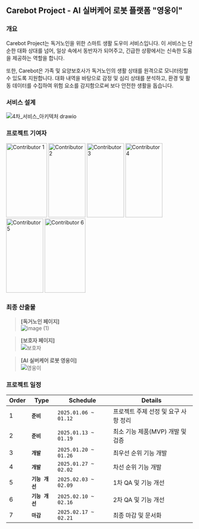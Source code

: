 ## Carebot Project - AI 실버케어 로봇 플랫폼 "영웅이"

### 개요

Carebot Project는 독거노인을 위한 스마트 생활 도우미 서비스입니다. 이 서비스는 단순한 대화 상대를 넘어, 일상 속에서 동반자가 되어주고, 긴급한 상황에서는 신속한 도움을 제공하는 역할을 합니다.

또한, Carebot은 가족 및 요양보호사가 독거노인의 생활 상태를 원격으로 모니터링할 수 있도록 지원합니다. 대화 내역을 바탕으로 감정 및 심리 상태를 분석하고, 환경 및 활동 데이터를 수집하여 위험 요소를 감지함으로써 보다 안전한 생활을 돕습니다.

### 서비스 설계

![4차_서비스_아키텍처 drawio](https://github.com/user-attachments/assets/6ec914a6-91e3-49ae-8fac-563dcd21ff5e)

### 프로젝트 기여자

<a href="https://github.com/ehgud937"><img src="https://github.com/user-attachments/assets/b0da6784-5d88-496a-b1fe-5a630ba0b1c0" width="110" height="200" alt="Contributor 1"/></a>
<a href="https://github.com/knowgyu"><img src="https://github.com/user-attachments/assets/9075832d-85f8-414a-af61-020bf08c6000" width="100" height="200" alt="Contributor 2"/></a>
<a href="https://github.com/itdice"><img src="https://github.com/user-attachments/assets/32d2acb7-9dd9-408a-920f-c1f69495cae3" width="100" height="200" alt="Contributor 3"/></a>
<a href="https://github.com/umdoyuun"><img src="https://github.com/user-attachments/assets/b1a63c82-2c23-4b9d-891a-e12ff0bc8a8f" width="100" height="200" alt="Contributor 4"/></a>
<a href="https://github.com/SJLee-0525"><img src="https://github.com/user-attachments/assets/29d17d5c-850d-4f89-8018-a71a5c5f8184" width="100" height="200" alt="Contributor 5"/></a>
<a href="https://github.com/Seohui-Hyung"><img src="https://github.com/user-attachments/assets/9132aea9-04ac-46f9-8d4a-a67e3f7285db" width="110" height="200" alt="Contributor 6"/></a>

### 최종 산출물

> **[독거노인 페이지]** <br/>
![image (1)](https://github.com/user-attachments/assets/c63e864b-19a4-4f92-8ca0-c57d1d932d86)

> **[보호자 페이지]** <br/>
![보호자](https://github.com/user-attachments/assets/85f4f065-f2c8-4738-a3c4-bd5b0af167f8)

> **[AI 실버케어 로봇 영웅이]** <br/>
![영웅이](https://github.com/user-attachments/assets/5da7a2fe-d1fc-4351-9ed1-e99d2366e536)

### 프로젝트 일정

| Order | Type | Schedule | Details |
| --- | --- | --- | --- |
| 1 | **`준비`** | `2025.01.06 ~ 01.12` | 프로젝트 주제 선정 및 요구 사항 정리 |
| 2 | **`준비`** | `2025.01.13 ~ 01.19` | 최소 기능 제품(MVP) 개발 및 검증 |
| 3 | **`개발`** | `2025.01.20 ~ 01.26` | 최우선 순위 기능 개발 |
| 4 | **`개발`** | `2025.01.27 ~ 02.02` | 차선 순위 기능 개발 |
| 5 | **`기능 개선`** | `2025.02.03 ~ 02.09` | 1차 QA 및 기능 개선 |
| 6 | **`기능 개선`** | `2025.02.10 ~ 02.16` | 2차 QA 및 기능 개선 |
| 7 | **`마감`** | `2025.02.17 ~ 02.21` | 최종 마감 및 문서화 |
